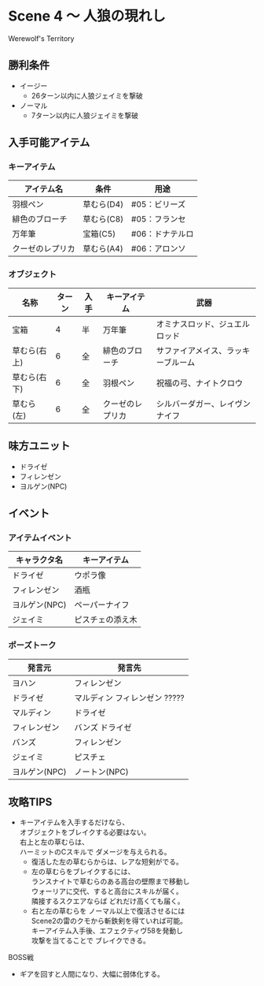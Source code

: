 # Scene 4 ～ 人狼の現れし  

Werewolf's Territory

## 勝利条件 

- イージー
  - 26ターン以内に人狼ジェイミを撃破
- ノーマル
  - 7ターン以内に人狼ジェイミを撃破

## 入手可能アイテム 

### キーアイテム

|アイテム名|条件|用途|
|---|---|---|
|羽根ペン|草むら(D4)|#05：ビリーズ|
|緋色のブローチ|草むら(C8)|#05：フランセ|
|万年筆|宝箱(C5)|#06：ドナテルロ|
|クーゼのレプリカ|草むら(A4)|#06：アロンソ|

### オブジェクト

|名称|ターン|入手|キーアイテム|武器|
|---|---|---|---|---|
|宝箱|4|半|万年筆|オミナスロッド、ジュエルロッド|
|草むら(右上)|6|全|緋色のブローチ|サファイアメイス、ラッキーブルーム|
|草むら(右下)|6|全|羽根ペン|祝福の弓、ナイトクロウ|
|草むら(左)|6|全|クーゼのレプリカ|シルバーダガー、レイヴンナイフ|

## 味方ユニット 

- ドライゼ
- フィレンゼン
- ヨルゲン(NPC)

## イベント 

### アイテムイベント

|キャラクタ名|キーアイテム|
|---|---|
|ドライゼ|ウポラ像|
|フィレンゼン|酒瓶|
|ヨルゲン(NPC)|ペーパーナイフ|
|ジェイミ|ピスチェの添え木|

### ポーズトーク

|発言元|発言先|
|---|---|
|ヨハン|フィレンゼン|
|ドライゼ|マルディン フィレンゼン ?????|
|マルディン|ドライゼ|
|フィレンゼン|バンズ ドライゼ|
|バンズ|フィレンゼン|
|ジェイミ|ピスチェ|
|ヨルゲン(NPC)|ノートン(NPC)|

## 攻略TIPS 

- キーアイテムを入手するだけなら、  
オブジェクトをブレイクする必要はない。  
右上と左の草むらは、  
ハーミットのCスキルで ダメージを与えられる。
  - 復活した左の草むらからは、レアな短剣がでる。
  - 左の草むらをブレイクするには、  
ランスナイトで草むらのある高台の壁際まで移動し  
ウォーリアに交代、すると高台にスキルが届く。  
隣接するスクエアならば どれだけ高くても届く。
  - 右と左の草むらを ノーマル以上で復活させるには  
Scene2の雷のクモから斬鉄剣を得ていれば可能。  
キーアイテム入手後、エフェクティヴ58を発動し  
攻撃を当てることで ブレイクできる。

BOSS戦
- ギアを回すと人間になり、大幅に弱体化する。

